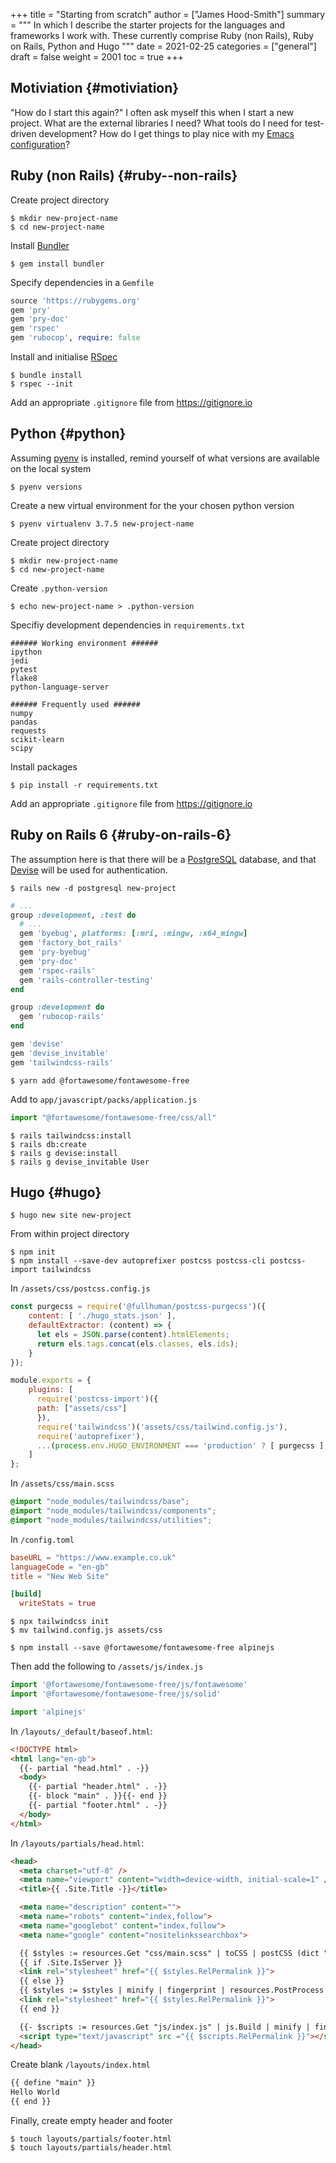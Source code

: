 +++
title = "Starting from scratch"
author = ["James Hood-Smith"]
summary = """
  In which I describe the starter projects for the languages and frameworks I work
  with. These currently comprise Ruby (non Rails), Ruby on Rails, Python and Hugo
  """
date = 2021-02-25
categories = ["general"]
draft = false
weight = 2001
toc = true
+++

## Motiviation {#motiviation}

"How do I start this again?" I often ask myself this when I start a new project.
What are the external libraries I need? What tools do I need for test-driven
development? How do I get things to play nice with my [Emacs configuration](https://github.com/jhoodsmith/.emacs.d)?


## Ruby (non Rails) {#ruby--non-rails}

Create project directory

```shell
$ mkdir new-project-name
$ cd new-project-name
```

Install [Bundler](https://bundler.io)

```shell
$ gem install bundler
```

Specify dependencies in a `Gemfile`

```ruby
source 'https://rubygems.org'
gem 'pry'
gem 'pry-doc'
gem 'rspec'
gem 'rubocop', require: false
```

Install and initialise [RSpec](https://rspec.info)

```shell
$ bundle install
$ rspec --init
```

Add an appropriate `.gitignore` file from <https://gitignore.io>


## Python {#python}

Assuming [pyenv](https://github.com/pyenv/pyenv) is installed, remind yourself of what versions are available on the local system

```shell
$ pyenv versions
```

Create a new virtual environment for the your chosen python version

```shell
$ pyenv virtualenv 3.7.5 new-project-name
```

Create project directory

```shell
$ mkdir new-project-name
$ cd new-project-name
```

Create `.python-version`

```shell
$ echo new-project-name > .python-version
```

Specifiy development dependencies in `requirements.txt`

```text
###### Working environment ######
ipython
jedi
pytest
flake8
python-language-server

###### Frequently used ######
numpy
pandas
requests
scikit-learn
scipy
```

Install packages

```shell
$ pip install -r requirements.txt
```

Add an appropriate `.gitignore` file from <https://gitignore.io>


## Ruby on Rails 6 {#ruby-on-rails-6}

The assumption here is that there will be a [PostgreSQL](https://www.postgresql.org) database, and that [Devise](https://github.com/heartcombo/devise)
will be used for authentication.

```shell
$ rails new -d postgresql new-project
```

```ruby
# ...
group :development, :test do
  # ...
  gem 'byebug', platforms: [:mri, :mingw, :x64_mingw]
  gem 'factory_bot_rails'
  gem 'pry-byebug'
  gem 'pry-doc'
  gem 'rspec-rails'
  gem 'rails-controller-testing'
end

group :development do
  gem 'rubocop-rails'
end

gem 'devise'
gem 'devise_invitable'
gem 'tailwindcss-rails'
```

```shell
$ yarn add @fortawesome/fontawesome-free
```

Add to `app/javascript/packs/application.js`

```js
import "@fortawesome/fontawesome-free/css/all"
```

```shell
$ rails tailwindcss:install
$ rails db:create
$ rails g devise:install
$ rails g devise_invitable User
```


## Hugo {#hugo}

```shell
$ hugo new site new-project
```

From within project directory

```shell
$ npm init
$ npm install --save-dev autoprefixer postcss postcss-cli postcss-import tailwindcss
```

In `/assets/css/postcss.config.js`

```js
const purgecss = require('@fullhuman/postcss-purgecss')({
    content: [ './hugo_stats.json' ],
    defaultExtractor: (content) => {
      let els = JSON.parse(content).htmlElements;
      return els.tags.concat(els.classes, els.ids);
    }
});

module.exports = {
    plugins: [
      require('postcss-import')({
	  path: ["assets/css"]
      }),
      require('tailwindcss')('assets/css/tailwind.config.js'),
      require('autoprefixer'),
      ...(process.env.HUGO_ENVIRONMENT === 'production' ? [ purgecss ] : [])
    ]
};
```

In `/assets/css/main.scss`

```scss
@import "node_modules/tailwindcss/base";
@import "node_modules/tailwindcss/components";
@import "node_modules/tailwindcss/utilities";
```

In `/config.toml`

```toml
baseURL = "https://www.example.co.uk"
languageCode = "en-gb"
title = "New Web Site"

[build]
  writeStats = true
```

```shell
$ npx tailwindcss init
$ mv tailwind.config.js assets/css
```

```shell
$ npm install --save @fortawesome/fontawesome-free alpinejs
```

Then add the following to `/assets/js/index.js`

```js
import '@fortawesome/fontawesome-free/js/fontawesome'
import '@fortawesome/fontawesome-free/js/solid'

import 'alpinejs'
```

In `/layouts/_default/baseof.html`:

```html
<!DOCTYPE html>
<html lang="en-gb">
  {{- partial "head.html" . -}}
  <body>
    {{- partial "header.html" . -}}
    {{- block "main" . }}{{- end }}
    {{- partial "footer.html" . -}}
  </body>
</html>
```

In `/layouts/partials/head.html`:

```html
<head>
  <meta charset="utf-8" />
  <meta name="viewport" content="width=device-width, initial-scale=1" />
  <title>{{ .Site.Title -}}</title>

  <meta name="description" content="">
  <meta name="robots" content="index,follow">
  <meta name="googlebot" content="index,follow">
  <meta name="google" content="nositelinkssearchbox">

  {{ $styles := resources.Get "css/main.scss" | toCSS | postCSS (dict "config" "./assets/css/postcss.config.js") }}
  {{ if .Site.IsServer }}
  <link rel="stylesheet" href="{{ $styles.RelPermalink }}">
  {{ else }}
  {{ $styles := $styles | minify | fingerprint | resources.PostProcess  }}
  <link rel="stylesheet" href="{{ $styles.RelPermalink }}">
  {{ end }}

  {{- $scripts := resources.Get "js/index.js" | js.Build | minify | fingerprint }}
  <script type="text/javascript" src ="{{ $scripts.RelPermalink }}"></script>
</head>
```

Create blank `/layouts/index.html`

```html
{{ define "main" }}
Hello World
{{ end }}
```

Finally, create empty header and footer

```shell
$ touch layouts/partials/footer.html
$ touch layouts/partials/header.html
```
